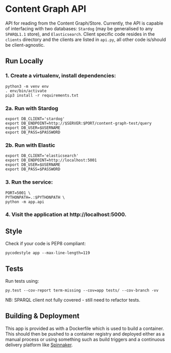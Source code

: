 # Content Graph API

API for reading from the Content Graph/Store. Currently, the API is capable of interfacing with two databases: 
`Stardog` (may be generalised to any `SPARQL1.1` store), and `Elasticsearch`. Client specific code resides in the 
`clients` directory and the clients are listed in `api.py`, all other code is/should be client-agnostic. 

## Run Locally
### 1. Create a virtualenv, install dependencies:
```
python3 -m venv env
. env/bin/activate
pip3 install -r requirements.txt
```

### 2a. Run with Stardog
```
export DB_CLIENT='stardog'
export DB_ENDPOINT=http://$SERVER:$PORT/content-graph-test/query
export DB_USER=$USERNAME
export DB_PASS=$PASSWORD
```

### 2b. Run with Elastic
```
export DB_CLIENT='elasticsearch'
export DB_ENDPOINT=http://localhost:5001
export DB_USER=$USERNAME
export DB_PASS=$PASSWORD
```

### 3. Run the service:
```
PORT=5001 \
PYTHONPATH=.:$PYTHONPATH \
python -m app.api
```

### 4. Visit the application at http://localhost:5000.

## Style

Check if your code is PEP8 compliant:
```
pycodestyle app --max-line-length=119
```

## Tests
Run tests using:
```
py.test --cov-report term-missing --cov=app tests/ --cov-branch -vv
```
NB: SPARQL client not fully covered - still need to refactor tests. 

## Building & Deployment

This app is provided as with a Dockerfile which is used to build a container.
This should then be pushed to a container registry and deployed either as a
manual process or using something such as build triggers and a continuous
delivery platform like [Spinnaker](https://www.spinnaker.io/).
